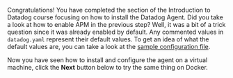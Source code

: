 Congratulations! You have completed the section of the Introduction to Datadog course focusing on how to install the Datadog Agent. Did you take a look at how to enable APM in the previous step? Well, it was a bit of a trick question since it was already enabled by default. Any commented values in `datadog.yaml` represent their default values. To get an idea of what the default values are, you can take a look at the [sample configuration file](https://github.com/DataDog/dd-agent/blob/master/conf.d/datadog.yaml.sample).

Now you have seen how to install and configure the agent on a virtual machine, click the **Next** button below to try the same thing on Docker.
